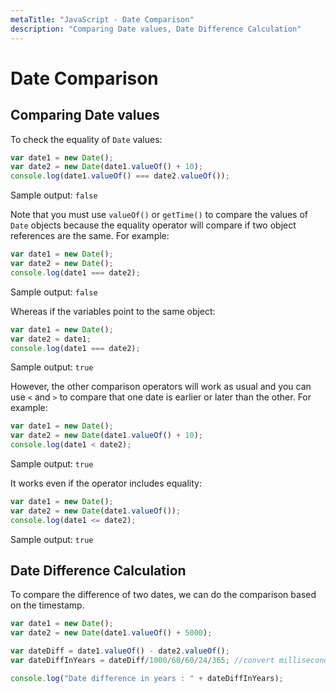 ```yaml
---
metaTitle: "JavaScript - Date Comparison"
description: "Comparing Date values, Date Difference Calculation"
---
```


# Date Comparison




## Comparing Date values


To check the equality of `Date` values:

```js
var date1 = new Date();
var date2 = new Date(date1.valueOf() + 10);
console.log(date1.valueOf() === date2.valueOf());

```

> 
Sample output: `false`


Note that you must use `valueOf()` or `getTime()` to compare the values of `Date` objects because the equality operator will compare if two object references are the same. For example:

```js
var date1 = new Date();
var date2 = new Date();
console.log(date1 === date2);

```

> 
Sample output: `false`


Whereas if the variables point to the same object:

```js
var date1 = new Date();
var date2 = date1;
console.log(date1 === date2);

```

> 
Sample output: `true`


However, the other comparison operators will work as usual and you can use `<` and `>` to compare that one date is earlier or later than the other. For example:

```js
var date1 = new Date();
var date2 = new Date(date1.valueOf() + 10);
console.log(date1 < date2);

```

> 
Sample output: `true`


It works even if the operator includes equality:

```js
var date1 = new Date();
var date2 = new Date(date1.valueOf());
console.log(date1 <= date2);

```

> 
Sample output: `true`




## Date Difference Calculation


To compare the difference of two dates, we can do the comparison based on the timestamp.

```js
var date1 = new Date();
var date2 = new Date(date1.valueOf() + 5000);

var dateDiff = date1.valueOf() - date2.valueOf();
var dateDiffInYears = dateDiff/1000/60/60/24/365; //convert milliseconds into years

console.log("Date difference in years : " + dateDiffInYears);

```


